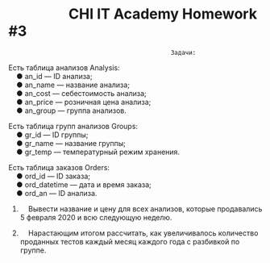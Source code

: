 # &nbsp;&nbsp;&nbsp;&nbsp;&nbsp;&nbsp;&nbsp;&nbsp;&nbsp;&nbsp;&nbsp;&nbsp;&nbsp;&nbsp;&nbsp;&nbsp;&nbsp;&nbsp;CHI IT Academy Homework #3

                                                 Задачи: 
                    
Есть таблица анализов Analysis:\
&nbsp;&nbsp;&nbsp;&nbsp;● an_id — ID анализа;\
&nbsp;&nbsp;&nbsp;&nbsp;● an_name — название анализа;\
&nbsp;&nbsp;&nbsp;&nbsp;● an_cost — себестоимость анализа;\
&nbsp;&nbsp;&nbsp;&nbsp;● an_price — розничная цена анализа;\
&nbsp;&nbsp;&nbsp;&nbsp;● an_group — группа анализов.

Есть таблица групп анализов Groups:\
&nbsp;&nbsp;&nbsp;&nbsp;● gr_id — ID группы;\
&nbsp;&nbsp;&nbsp;&nbsp;● gr_name — название группы;\
&nbsp;&nbsp;&nbsp;&nbsp;● gr_temp — температурный режим хранения.

Есть таблица заказов Orders:\
&nbsp;&nbsp;&nbsp;&nbsp;● ord_id — ID заказа;\
&nbsp;&nbsp;&nbsp;&nbsp;● ord_datetime — дата и время заказа;\
&nbsp;&nbsp;&nbsp;&nbsp;● ord_an — ID анализа.


1) &nbsp;&nbsp;&nbsp;&nbsp;Вывести название и цену для всех анализов, которые продавались 5 февраля
2020 и всю следующую неделю.

2) &nbsp;&nbsp;&nbsp;&nbsp;Нарастающим итогом рассчитать, как увеличивалось количество проданных
тестов каждый месяц каждого года с разбивкой по группе.
